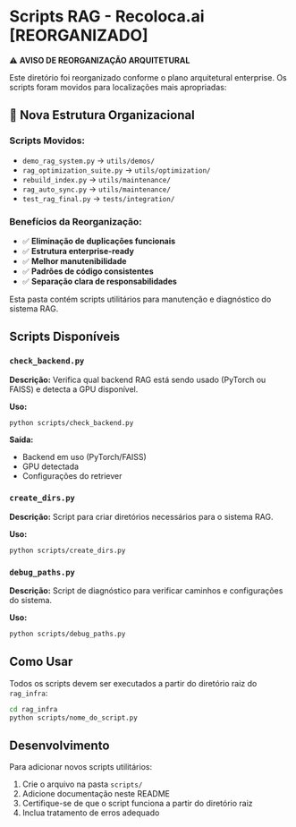 # Scripts RAG - Recoloca.ai [REORGANIZADO]

⚠️ **AVISO DE REORGANIZAÇÃO ARQUITETURAL**

Este diretório foi reorganizado conforme o plano arquitetural enterprise.
Os scripts foram movidos para localizações mais apropriadas:

## 📁 Nova Estrutura Organizacional

### Scripts Movidos:
- `demo_rag_system.py` → `utils/demos/`
- `rag_optimization_suite.py` → `utils/optimization/`
- `rebuild_index.py` → `utils/maintenance/`
- `rag_auto_sync.py` → `utils/maintenance/`
- `test_rag_final.py` → `tests/integration/`

### Benefícios da Reorganização:
- ✅ **Eliminação de duplicações funcionais**
- ✅ **Estrutura enterprise-ready**
- ✅ **Melhor manutenibilidade**
- ✅ **Padrões de código consistentes**
- ✅ **Separação clara de responsabilidades**

Esta pasta contém scripts utilitários para manutenção e diagnóstico do sistema RAG.

## Scripts Disponíveis

### `check_backend.py`
**Descrição:** Verifica qual backend RAG está sendo usado (PyTorch ou FAISS) e detecta a GPU disponível.

**Uso:**
```bash
python scripts/check_backend.py
```

**Saída:**
- Backend em uso (PyTorch/FAISS)
- GPU detectada
- Configurações do retriever

### `create_dirs.py`
**Descrição:** Script para criar diretórios necessários para o sistema RAG.

**Uso:**
```bash
python scripts/create_dirs.py
```

### `debug_paths.py`
**Descrição:** Script de diagnóstico para verificar caminhos e configurações do sistema.

**Uso:**
```bash
python scripts/debug_paths.py
```

## Como Usar

Todos os scripts devem ser executados a partir do diretório raiz do `rag_infra`:

```bash
cd rag_infra
python scripts/nome_do_script.py
```

## Desenvolvimento

Para adicionar novos scripts utilitários:

1. Crie o arquivo na pasta `scripts/`
2. Adicione documentação neste README
3. Certifique-se de que o script funciona a partir do diretório raiz
4. Inclua tratamento de erros adequado